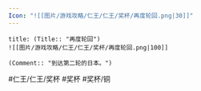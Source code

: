 ```yaml
---
Icon: "![[图片/游戏攻略/仁王/仁王/奖杯/再度轮回.png|30]]"
---
```

```ad-common-bronze-trophy
title: (Title:: "再度轮回")
![[图片/游戏攻略/仁王/仁王/奖杯/再度轮回.png|100]]

(Comment:: "到达第二轮的日本。")
```

#仁王/仁王/奖杯 #奖杯 #奖杯/铜
